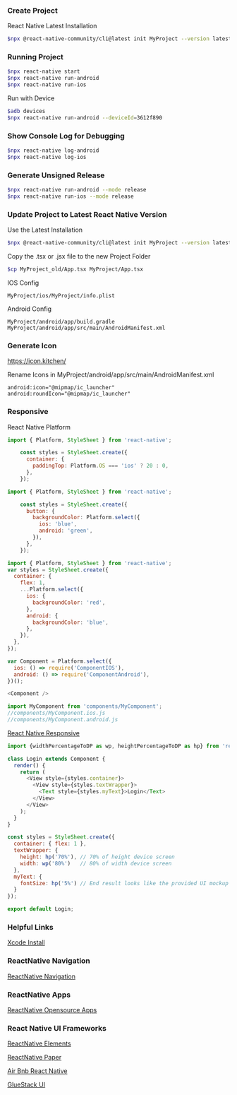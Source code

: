 ### Create Project
React Native Latest Installation
```bash
$npx @react-native-community/cli@latest init MyProject --version latest
```
### Running Project
```bash
$npx react-native start
$npx react-native run-android
$npx react-native run-ios
```
Run with Device
```bash
$adb devices
$npx react-native run-android --deviceId=3612f890
```
### Show Console Log for Debugging
```bash
$npx react-native log-android
$npx react-native log-ios
```
### Generate Unsigned Release
```bash
$npx react-native run-android --mode release
$npx react-native run-ios --mode release
```
### Update Project to Latest React Native Version
Use the Latest Installation
```bash
$npx @react-native-community/cli@latest init MyProject --version latest
```
Copy the .tsx or .jsx file to the new Project Folder
```bash
$cp MyProject_old/App.tsx MyProject/App.tsx
```
IOS Config
```
MyProject/ios/MyProject/info.plist
```
Android Config
```
MyProject/android/app/build.gradle
MyProject/android/app/src/main/AndroidManifest.xml
```
### Generate Icon
https://icon.kitchen/

Rename Icons in MyProject/android/app/src/main/AndroidManifest.xml
```
android:icon="@mipmap/ic_launcher"
android:roundIcon="@mipmap/ic_launcher"
```
### Responsive
React Native Platform
```javascript
import { Platform, StyleSheet } from 'react-native';

    const styles = StyleSheet.create({
      container: {
        paddingTop: Platform.OS === 'ios' ? 20 : 0,
      },
    });
```
```javascript
import { Platform, StyleSheet } from 'react-native';

    const styles = StyleSheet.create({
      button: {
        backgroundColor: Platform.select({
          ios: 'blue',
          android: 'green',
        }),
      },
    });
```
```javascript
import { Platform, StyleSheet } from 'react-native';
var styles = StyleSheet.create({
  container: {
    flex: 1,
    ...Platform.select({
      ios: {
        backgroundColor: 'red',
      },
      android: {
        backgroundColor: 'blue',
      },
    }),
  },
});
```
```javascript
var Component = Platform.select({
  ios: () => require('ComponentIOS'),
  android: () => require('ComponentAndroid'),
})();

<Component />
```
```javascript
import MyComponent from 'components/MyComponent';
//components/MyComponent.ios.js
//components/MyComponent.android.js
```
[React Native Responsive](https://www.npmjs.com/package/react-native-responsive-screen)
```javascript
import {widthPercentageToDP as wp, heightPercentageToDP as hp} from 'react-native-responsive-screen';

class Login extends Component {
  render() {
    return (
      <View style={styles.container}>
        <View style={styles.textWrapper}>
          <Text style={styles.myText}>Login</Text>
        </View>
      </View>
    );
  }
}

const styles = StyleSheet.create({
  container: { flex: 1 },
  textWrapper: {
    height: hp('70%'), // 70% of height device screen
    width: wp('80%')   // 80% of width device screen
  },
  myText: {
    fontSize: hp('5%') // End result looks like the provided UI mockup
  }
});

export default Login;
```
### Helpful Links

[Xcode Install](https://github.com/pollyolly/FLUTTER-NOTES/wiki/Day2:-IOS-Platform-Setup)

### ReactNative Navigation

[ReactNative Navigation](https://wix.github.io/react-native-navigation/docs/before-you-start)

### ReactNative Apps

[ReactNative Opensource Apps](https://github.com/pollyolly/React-Native-Apps)

### React Native UI Frameworks

[ReactNative Elements](https://reactnativeelements.com/)

[ReactNative Paper](https://reactnativepaper.com/)

[Air Bnb React Native](https://airbnb.io/react-native/releases/0.41/)

[GlueStack UI](https://gluestack.io/)
